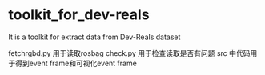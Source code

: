 # toolkit_for_dev-reals
It is a toolkit for extract data from Dev-Reals dataset

fetchrgbd.py 用于读取rosbag
check.py 用于检查读取是否有问题
src 中代码用于得到event frame和可视化event frame
